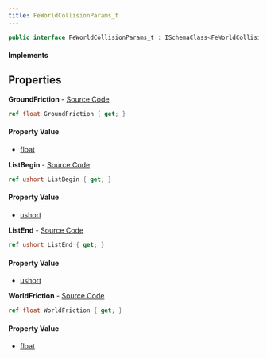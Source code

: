 ```yaml
---
title: FeWorldCollisionParams_t
---
```


```csharp
public interface FeWorldCollisionParams_t : ISchemaClass<FeWorldCollisionParams_t>, ISchemaField, ISchemaClass, INativeHandle
```

#### Implements

## Properties

**GroundFriction** - [Source Code](https://github.com/swiftly-solution/swiftlys2/blob/master/managed/src/SwiftlyS2.Generated/Schemas/Interfaces/FeWorldCollisionParams_t.cs#L18)

```csharp
ref float GroundFriction { get; }
```

#### Property Value

- [float](https://learn.microsoft.com/dotnet/api/system.single)

**ListBegin** - [Source Code](https://github.com/swiftly-solution/swiftlys2/blob/master/managed/src/SwiftlyS2.Generated/Schemas/Interfaces/FeWorldCollisionParams_t.cs#L20)

```csharp
ref ushort ListBegin { get; }
```

#### Property Value

- [ushort](https://learn.microsoft.com/dotnet/api/system.uint16)

**ListEnd** - [Source Code](https://github.com/swiftly-solution/swiftlys2/blob/master/managed/src/SwiftlyS2.Generated/Schemas/Interfaces/FeWorldCollisionParams_t.cs#L22)

```csharp
ref ushort ListEnd { get; }
```

#### Property Value

- [ushort](https://learn.microsoft.com/dotnet/api/system.uint16)

**WorldFriction** - [Source Code](https://github.com/swiftly-solution/swiftlys2/blob/master/managed/src/SwiftlyS2.Generated/Schemas/Interfaces/FeWorldCollisionParams_t.cs#L16)

```csharp
ref float WorldFriction { get; }
```

#### Property Value

- [float](https://learn.microsoft.com/dotnet/api/system.single)

